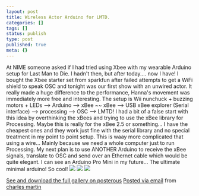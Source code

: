 ```yaml
---
layout: post
title: Wireless Actor Arduino for LMTD.
categories: []
tags: []
status: publish
type: post
published: true
meta: {}
---
```




At NIME someone asked if I had tried using Xbee with my wearable Arduino setup for Last Man to Die. I hadn't then, but after today.... now I have! 
 I bought the Xbee starter set from sparkfun after failed attempts to get a WiFi shield to speak OSC and tonight was our first show with an unwired actor. It really made a huge difference to the performance, Hanna's movement was immediately more free and interesting. 
 The setup is Wii nunchuck + buzzing motors + LEDs --> Arduino --> xBee ~~ xBee --> USB xBee explorer (Serial interface) --> processing --> OSC --> LMTD! 
 I had a bit of a false start with this idea by overthinking the xBees and trying to use the xBee library for Processing. Maybe this is really for the xBee 2.5 or something... I have the cheapest ones and they work just fine with the serial library and no special treatment in my point to point setup. 
 This is waay more complicated that using a wire... Mainly because we need a whole computer just to run Processing. My next plan is to use ANOTHER Arduino to receive the xBee signals, translate to OSC and send over an Ethernet cable which would be quite elegant. 
 I can see an Arduino Pro Mini in my future... The ultimate minimal arduino! So cool!
[![](http://posterous.com/getfile/files.posterous.com/charlesmartin/T0IkZttk2RPE4BwBA1C0HIjl60dpxkLwB2jKH0FdLNGEUDUBZVFrJcthqgvk/photo_1.jpg.scaled.500.jpg)](http://posterous.com/getfile/files.posterous.com/charlesmartin/lnFEsiVds13avt1HNspVIOPZJOWf2oqmDd9joelObQufyxQOyPDqXsFNle2v/photo_1.jpg.scaled.1000.jpg) 
[![](http://posterous.com/getfile/files.posterous.com/charlesmartin/E9mcoWbKgSqJaK6viJ3DcvAwtmcfnd8isDZCusgNfQpcdZahj7yA7e8XxulY/photo_2.jpg.scaled.500.jpg)](http://posterous.com/getfile/files.posterous.com/charlesmartin/oPWitVnO3FDCsHdrVIDLFsLwy5v6rpMfCizqJpSBMe4Nbrdt0m7LjtAmvGdO/photo_2.jpg.scaled.1000.jpg) 
[![](http://posterous.com/getfile/files.posterous.com/charlesmartin/LYGNF9YtyTrlyHHc9S6Zz8LlMa6Mr0rJYIpyNGZU9Nq3bhBS4VaG3Gqi9Upd/photo_3.jpg.scaled.500.jpg)](http://posterous.com/getfile/files.posterous.com/charlesmartin/tpy161ydvL4CPoULe9ywhYhFxLCvuT39yb8FnKzkZcL0ny43bLcSgBaPQaXZ/photo_3.jpg.scaled.1000.jpg)

[See and download the full gallery on posterous](http://charlesmartin.posterous.com/wireless-actor-arduino-for-lmtd) 
[Posted via email](http://posterous.com)  from 
[charles martin](http://charlesmartin.posterous.com/wireless-actor-arduino-for-lmtd)
